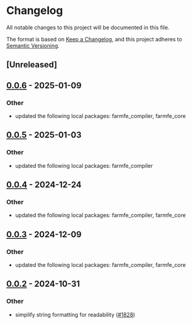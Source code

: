 # Changelog

All notable changes to this project will be documented in this file.

The format is based on [Keep a Changelog](https://keepachangelog.com/en/1.0.0/),
and this project adheres to [Semantic Versioning](https://semver.org/spec/v2.0.0.html).

## [Unreleased]

## [0.0.6](https://github.com/farm-fe/farm/compare/farmfe_bench-v0.0.5...farmfe_bench-v0.0.6) - 2025-01-09

### Other

- updated the following local packages: farmfe_compiler, farmfe_core

## [0.0.5](https://github.com/farm-fe/farm/compare/farmfe_bench-v0.0.4...farmfe_bench-v0.0.5) - 2025-01-03

### Other

- updated the following local packages: farmfe_compiler

## [0.0.4](https://github.com/farm-fe/farm/compare/farmfe_bench-v0.0.3...farmfe_bench-v0.0.4) - 2024-12-24

### Other

- updated the following local packages: farmfe_compiler, farmfe_core

## [0.0.3](https://github.com/farm-fe/farm/compare/farmfe_bench-v0.0.2...farmfe_bench-v0.0.3) - 2024-12-09

### Other

- updated the following local packages: farmfe_compiler, farmfe_core

## [0.0.2](https://github.com/farm-fe/farm/compare/farmfe_bench-v0.0.1...farmfe_bench-v0.0.2) - 2024-10-31

### Other

- simplify string formatting for readability ([#1828](https://github.com/farm-fe/farm/pull/1828))

